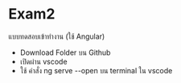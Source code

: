 # Exam2
แบบทดสอบเข้าทำงาน (ใช้ Angular)
- Download Folder บน Github 
- เปิดผ่าน vscode
- ใช้ คำสั่ง ng serve --open บน terminal ใน vscode
